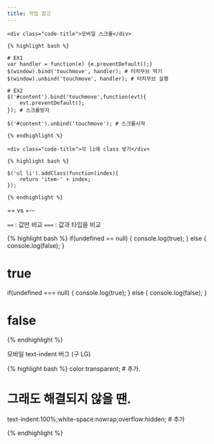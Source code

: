 ```yaml
---
title: 작업 참고
---
```


<div class="blind">

    <div class="code-title">모바일 스크롤</div>

    {% highlight bash %}

    # EX1
    var handler = function(e) {e.preventDefault();}
    $(window).bind('touchmove', handler); # 터치무브 막기
    $(window).unbind('touchmove', handler); # 터치무브 실행

    # EX2
    $('#content').bind('touchmove',function(evt){
        evt.preventDefault();
    }); # 스크롤방지

    $('#content').unbind('touchmove'); # 스크롤시작

    {% endhighlight %}

    <div class="code-title">각 li에 class 넣기</div>

    {% highlight bash %}

    $('ul li').addClass(function(index){
        return 'item-' + index;
    });

    {% endhighlight %}

</div>

<div class="post-stitle">== vs =--</div>

<code class="code">==</code> : 값만 비교
<code class="code">===</code> : 값과 타입을 비교

{% highlight bash %}
if(undefined == null) {
    console.log(true); 
} else {
    console.log(false);
}
# true

if(undefined === null) {
    console.log(true);
} else {
    console.log(false); 
}
# false
{% endhighlight %}



<div class="post-stitle">모바일 text-indent 버그 (구 LG)</div>

{% highlight bash %}
color:transparent; # 추가.
# 그래도 해결되지 않을 땐.
text-indent:100%;white-space:nowrap;overflow:hidden; # 추가

{% endhighlight %}

<!-- function 방식 onClick="myFunction()"
function myFunction() {
    var element = document.body;
    element.classList.toggle("dark");
} -->